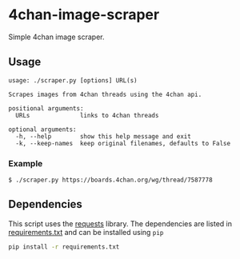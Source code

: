 # 4chan-image-scraper
Simple 4chan image scraper.

## Usage
```
usage: ./scraper.py [options] URL(s)

Scrapes images from 4chan threads using the 4chan api.

positional arguments:
  URLs              links to 4chan threads

optional arguments:
  -h, --help        show this help message and exit
  -k, --keep-names  keep original filenames, defaults to False
```
### Example
```
$ ./scraper.py https://boards.4chan.org/wg/thread/7587778
```

## Dependencies
This script uses the [requests](https://pypi.org/project/requests/) library. The dependencies are listed in [requirements.txt](../master/requirements.txt) and can be installed using ```pip```
```bash
pip install -r requirements.txt
```
